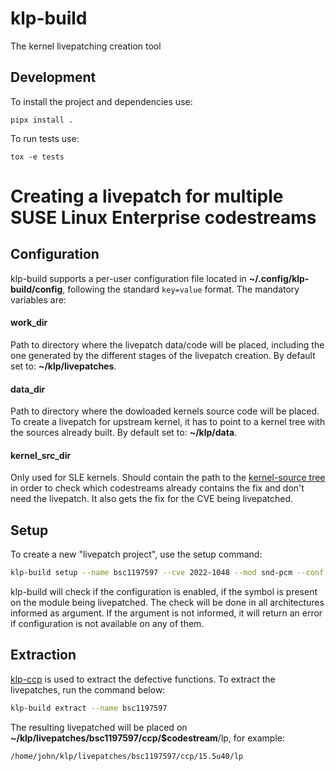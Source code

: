 # klp-build

The kernel livepatching creation tool

## Development

To install the project and dependencies use:

`pipx install .`

To run tests use:

`tox -e tests`

# Creating a livepatch for multiple SUSE Linux Enterprise codestreams

## Configuration
klp-build supports a per-user configuration file located in
__~/.config/klp-build/config__, following the standard ``key=value`` format.
The mandatory variables are:

#### work_dir
Path to directory where the livepatch data/code will be placed, including the one
generated by the different stages of the livepatch creation.
By default set to: __~/klp/livepatches__.

#### data_dir
Path to directory where the dowloaded kernels source code will be placed. To create a
livepatch for upstream kernel, it has to point to a kernel tree with the
sources already built. By default set to: __~/klp/data__.

#### kernel_src_dir
Only used for SLE kernels. Should contain the path to the
[kernel-source tree](https://github.com/SUSE/kernel-source) in order to check
which codestreams already contains the fix and don't need the livepatch. It also
gets the fix for the CVE being livepatched.

## Setup
To create a new "livepatch project", use the setup command:

```sh
klp-build setup --name bsc1197597 --cve 2022-1048 --mod snd-pcm --conf CONFIG_SND_PCM --file-funcs sound/core/pcm.c snd_pcm_attach_substream snd_pcm_detach_substream --codestreams '15.5' --archs x86_64 ppc64le
```

klp-build will check if the configuration is enabled, if the symbol is present
on the module being livepatched. The check will be done in all architectures
informed as argument. If the argument is not informed, it will return an error
if configuration is not available on any of them.

## Extraction

[klp-ccp](https://github.com/SUSE/klp-ccp) is used to extract the defective functions.
To extract the livepatches, run the command below:

```sh
klp-build extract --name bsc1197597
```

The resulting livepatched will be placed
on __~/klp/livepatches/bsc1197597/ccp/$codestream__/lp, for example:

``/home/john/klp/livepatches/bsc1197597/ccp/15.5u40/lp``
